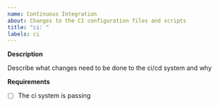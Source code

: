 ```yaml
---
name: Continuous Integration
about: Changes to the CI configuration files and scripts
title: "ci: "
labels: ci
---
```


**Description**

Describe what changes need to be done to the ci/cd system and why

**Requirements**

- [ ] The ci system is passing
